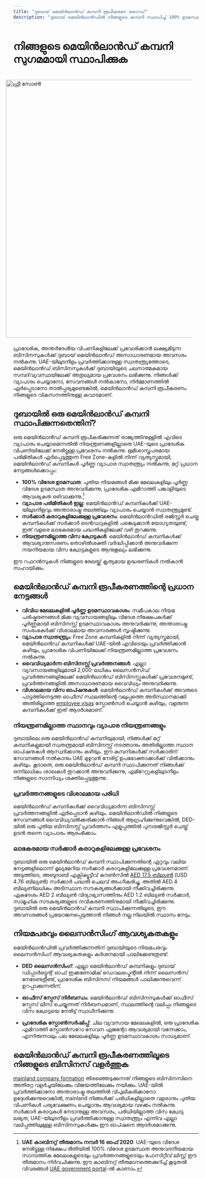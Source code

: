 ```yaml
---
title: "ദുബായ് മെയിൻലാൻഡ് കമ്പനി രൂപീകരണ ഗൈഡ്"
description: "ദുബായ് മെയിൻലാൻഡിൽ നിങ്ങളുടെ കമ്പനി സ്ഥാപിച്ച് 100% ഉടമസ്ഥാവകാശം, UAE-യിലുടനീളം നിയന്ത്രണമില്ലാത്ത വ്യാപാരം, സർക്കാർ കരാറുകളിലേക്കുള്ള പ്രവേശനം, സുഗമമായ വിസ ക്വോട്ടകൾ എന്നിവ ആസ്വദിക്കൂ."
---
```


# നിങ്ങളുടെ മെയിൻലാൻഡ് കമ്പനി സുഗമമായി സ്ഥാപിക്കുക

<img src="/img/iStock-635478390.avif" alt="ഫ്രീ സോൺ" width="700" align="right" style="padding: 20px" >

പ്രാദേശിക, അന്തർദേശീയ വിപണികളിലേക്ക് പ്രവേശിക്കാൻ ലക്ഷ്യമിടുന്ന ബിസിനസുകൾക്ക് ദുബായ് മെയിൻലാൻഡ് അസാധാരണമായ അവസരം നൽകുന്നു. UAE-യിലുടനീളം പ്രവർത്തിക്കാനുള്ള സ്വാതന്ത്ര്യത്തോടെ, മെയിൻലാൻഡ് ബിസിനസുകൾക്ക് ദുബായിയുടെ ചലനാത്മകമായ സമ്പദ്‌വ്യവസ്ഥയിലേക്ക് അതുല്യമായ പ്രവേശനം ലഭിക്കുന്നു. നിങ്ങൾക്ക് വ്യാപാരം ചെയ്യാനോ, സേവനങ്ങൾ നൽകാനോ, നിർമ്മാണത്തിൽ ഏർപ്പെടാനോ താൽപ്പര്യമുണ്ടെങ്കിൽ, മെയിൻലാൻഡ് കമ്പനി രൂപീകരണം നിങ്ങളുടെ വികസനത്തിനുള്ള കവാടമാണ്.

## ദുബായിൽ ഒരു മെയിൻലാൻഡ് കമ്പനി സ്ഥാപിക്കുന്നതെന്തിന്?

ഒരു മെയിൻലാൻഡ് കമ്പനി രൂപീകരിക്കുന്നത് രാജ്യത്തിനുള്ളിൽ എവിടെ വ്യാപാരം ചെയ്യാമെന്നതിൽ നിയന്ത്രണങ്ങളില്ലാതെ UAE-യുടെ പ്രാദേശിക വിപണിയിലേക്ക് നേരിട്ടുള്ള പ്രവേശനം നൽകുന്നു. ഭൂമിശാസ്ത്രപരമായ പരിമിതികൾ ഏർപ്പെടുത്തുന്ന Free Zone-കളിൽ നിന്ന് വ്യത്യസ്തമായി, മെയിൻലാൻഡ് കമ്പനികൾ പൂർണ്ണ വ്യാപാര സ്വാതന്ത്ര്യം നൽകുന്നു, മറ്റ് പ്രധാന നേട്ടങ്ങൾക്കൊപ്പം:

- **100% വിദേശ ഉടമസ്ഥത**: പുതിയ നിയമങ്ങൾ മിക്ക മേഖലകളിലും പൂർണ്ണ വിദേശ ഉടമസ്ഥത അനുവദിക്കുന്നു, പ്രാദേശിക എമിറാത്തി പങ്കാളിയുടെ ആവശ്യകത ഒഴിവാക്കുന്നു.[^1]
- **വ്യാപാര പരിമിതികൾ ഇല്ല**: മെയിൻലാൻഡ് കമ്പനികൾക്ക് UAE-യിലുടനീളവും അന്താരാഷ്ട്ര തലത്തിലും വ്യാപാരം ചെയ്യാൻ സ്വാതന്ത്ര്യമുണ്ട്.
- **സർക്കാർ കരാറുകളിലേക്കുള്ള പ്രവേശനം**: മെയിൻലാൻഡിൽ രജിസ്റ്റർ ചെയ്ത കമ്പനികൾക്ക് സർക്കാർ ടെൻഡറുകളിൽ പങ്കെടുക്കാൻ യോഗ്യതയുണ്ട്, ഇത് വളരെ ലാഭകരമായ പദ്ധതികളിലേക്ക് വഴി തുറക്കുന്നു.
- **നിയന്ത്രണമില്ലാത്ത വിസ ക്വോട്ടകൾ**: മെയിൻലാൻഡ് കമ്പനികൾക്ക് ആവശ്യാനുസരണം തൊഴിൽശക്തി വർദ്ധിപ്പിക്കാൻ അനുവദിക്കുന്ന നയനീയമായ വിസ ക്വോട്ടകളുടെ ആനുകൂല്യം ലഭിക്കുന്നു.

[^1]: **UAE കാബിനറ്റ് തീരുമാനം നമ്പർ 16 ഓഫ് 2020**: UAE-യുടെ വിദേശ നേരിട്ടുള്ള നിക്ഷേപ രീതിയിൽ 100% വിദേശ ഉടമസ്ഥത അനുവദനീയമായ സാമ്പത്തിക മേഖലകളുടെയും പ്രവർത്തനങ്ങളുടെയും പോസിറ്റീവ് ലിസ്റ്റ് ഈ തീരുമാനം നിർവചിക്കുന്നു. ഈ കാബിനറ്റ് തീരുമാനത്തെക്കുറിച്ച് കൂടുതൽ വിവരങ്ങൾ [UAE government portal](https://u.ae/en/information-and-services/business/doing-business-on-the-mainland/full-foreign-ownership-of-commercial-companies)-ൽ കാണാം.

ഈ റഫറൻസുകൾ നിങ്ങളുടെ രേഖയ്ക്ക് കൃത്യമായ ഉദ്ധരണികൾ നൽകാൻ സഹായിക്കും.

## മെയിൻലാൻഡ് കമ്പനി രൂപീകരണത്തിന്റെ പ്രധാന നേട്ടങ്ങൾ

- **വിവിധ മേഖലകളിൽ പൂർണ്ണ ഉടമസ്ഥാവകാശം**: സമീപകാല നിയമ പരിഷ്കരണങ്ങൾ മിക്ക വ്യവസായങ്ങളിലും വിദേശ നിക്ഷേപകർക്ക് പൂർണ്ണമായി ബിസിനസ്സ് ഉടമസ്ഥാവകാശം അനുവദിക്കുന്നു, അന്താരാഷ്ട്ര സംരംഭകർക്ക് വിശാലമായ അവസരങ്ങൾ സൃഷ്ടിക്കുന്നു.
- **വ്യാപാര സ്വാതന്ത്ര്യം**: Free Zone കമ്പനികളിൽ നിന്ന് വ്യത്യസ്തമായി, മെയിൻലാൻഡ് കമ്പനികൾക്ക് UAE-യിൽ എവിടെയും പ്രവർത്തിക്കാൻ കഴിയും, പ്രാദേശിക വിപണിയിലേക്ക് നിയന്ത്രണമില്ലാത്ത പ്രവേശനം നൽകുന്നു.
- **വൈവിധ്യമാർന്ന ബിസിനസ്സ് പ്രവർത്തനങ്ങൾ**: എല്ലാ വ്യവസായങ്ങളിലുമായി 2,000-ലധികം ലൈസൻസ്ഡ് പ്രവർത്തനങ്ങളിലേക്ക് മെയിൻലാൻഡ് ബിസിനസ്സുകൾക്ക് പ്രവേശനമുണ്ട്, പ്രവർത്തനങ്ങളിൽ അസാധാരണമായ വൈവിധ്യം അനുവദിക്കുന്നു.
- **വിശാലമായ വിസ ഓപ്ഷനുകൾ**: മെയിൻലാൻഡ് കമ്പനികൾക്ക് അവരുടെ പാട്ടത്തിനെടുത്ത ഓഫീസ് സ്ഥലത്തിന്റെ വലുപ്പത്തെ അടിസ്ഥാനമാക്കി അതിരില്ലാത്ത [employee visas](./employment-visas) സ്പോൺസർ ചെയ്യാൻ കഴിയും, വളരുന്ന കമ്പനികൾക്ക് ഇത് ആദർശമാണ്.

### നിയന്ത്രണമില്ലാത്ത സ്ഥാനവും വ്യാപാര നിയന്ത്രണങ്ങളും

ദുബായിലെ ഒരു മെയിൻലാൻഡ് കമ്പനിയുമായി, നിങ്ങൾക്ക് മറ്റ് കമ്പനികളുമായി സ്വതന്ത്രമായി ബിസിനസ്സ് നടത്താനും അതിരില്ലാത്ത സ്ഥാന ഓപ്ഷനുകൾ ആസ്വദിക്കാനും കഴിയും. ഈ കമ്പനികൾക്ക് സർക്കാരിന് സേവനങ്ങൾ നൽകാനും UAE മുഴുവൻ നേരിട്ട് ഉപഭോക്താക്കൾക്ക് വിൽക്കാനും കഴിയും. കൂടാതെ, ഒരു മെയിൻലാൻഡ് കമ്പനി സ്ഥാപിക്കുന്നത് നിങ്ങൾക്ക് ഒന്നിലധികം ശാഖകൾ തുറക്കാൻ അനുവദിക്കുന്നു, എമിറേറ്റുകളിലുടനീളം നിങ്ങളുടെ സാന്നിധ്യം ശക്തിപ്പെടുത്തുന്നു.

### പ്രവർത്തനങ്ങളുടെ വിശാലമായ പരിധി

മെയിൻലാൻഡ് കമ്പനികൾക്ക് വൈവിധ്യമാർന്ന ബിസിനസ്സ് പ്രവർത്തനങ്ങളിൽ ഏർപ്പെടാൻ കഴിയും. മെയിൻലാൻഡിൽ നിങ്ങളുടെ സേവനങ്ങൾ വൈവിധ്യവൽക്കരിക്കാൻ നിങ്ങൾ ആഗ്രഹിക്കുന്നുവെങ്കിൽ, DED-യിൽ ഒരു പുതിയ ബിസിനസ്സ് പ്രവർത്തനം എളുപ്പത്തിൽ പുനഃരജിസ്റ്റർ ചെയ്ത് ഉടൻ തന്നെ വ്യാപാരം ആരംഭിക്കാം.

### ലാഭകരമായ സർക്കാർ കരാറുകളിലേക്കുള്ള പ്രവേശനം

ദുബായിൽ ഒരു മെയിൻലാൻഡ് കമ്പനി സ്ഥാപിക്കുന്നതിന്റെ ഏറ്റവും വലിയ നേട്ടങ്ങളിലൊന്ന് മൂല്യമേറിയ സർക്കാർ കരാറുകളിലേക്കുള്ള പ്രവേശനമാണ്. അടുത്തിടെ, അബുദാബി എക്സിക്യൂട്ടീവ് കൗൺസിൽ [AED 17.5 ബില്യൺ](https://gulfnews.com/going-out/society/executive-council-approves-projects-worth-dh175b-1.1643027) (USD 4.76 ബില്യൺ) സർക്കാർ പദ്ധതി ചെലവ് അംഗീകരിച്ചു, അതിൽ AED 4 ബില്യണിലധികം അടിസ്ഥാന സൗകര്യങ്ങൾക്കായി നീക്കിവച്ചിരിക്കുന്നു. ഏകദേശം AED 2 ബില്യൺ വിദ്യാഭ്യാസത്തിനും AED 1.2 ബില്യൺ സർക്കാർ, സാമൂഹിക സൗകര്യങ്ങളുടെ നവീകരണത്തിനുമായി നീക്കിവച്ചിരിക്കുന്നു. ദുബായിൽ ഒരു മെയിൻലാൻഡ് കമ്പനി സ്ഥാപിക്കുന്നതിലൂടെ, ഈ അവസരങ്ങൾ പ്രയോജനപ്പെടുത്താൻ നിങ്ങൾ നല്ല നിലയിൽ സ്ഥാനം നേടും.

## നിയമപരവും ലൈസൻസിംഗ് ആവശ്യകതകളും

മെയിൻലാൻഡിൽ പ്രവർത്തിക്കുന്നതിന് ദുബായിയുടെ നിയമപരവും ലൈസൻസിംഗ് ആവശ്യകതകളും കർശനമായി പാലിക്കേണ്ടതുണ്ട്:

- **DED ലൈസൻസിംഗ്**: എല്ലാ മെയിൻലാൻഡ് കമ്പനികളും ദുബായ് ഡിപ്പാർട്ട്മെന്റ് ഓഫ് ഇക്കണോമിക് ഡെവലപ്മെന്റിൽ നിന്ന് ലൈസൻസ് നേടേണ്ടതുണ്ട്, പ്രാദേശിക ബിസിനസ് നിയമങ്ങൾ പാലിക്കുന്നുവെന്ന് ഉറപ്പാക്കുന്നതിന്.

- **ഓഫീസ് സ്പേസ് നിർബന്ധം**: മെയിൻലാൻഡ് ബിസിനസുകൾക്ക് ഓഫീസ് സ്പേസ് ലീസ് ചെയ്യുന്നത് നിർബന്ധമാണ്, സ്ഥലത്തിന്റെ വലിപ്പം നിങ്ങളുടെ വിസ ക്വോട്ടയെ നേരിട്ട് സ്വാധീനിക്കുന്നു.

- **പ്രാദേശിക സ്പോൺസർഷിപ്പ്**: ചില വ്യവസായ മേഖലകളിൽ, ഒരു പ്രാദേശിക എമിറാത്തി സ്പോൺസറോ സേവന ഏജന്റോ ആവശ്യമായി വന്നേക്കാം, എന്നിരുന്നാലും പല മേഖലകളിലും പൂർണ്ണ ഉടമസ്ഥാവകാശം സാധ്യമാണ്.

## മെയിൻലാൻഡ് കമ്പനി രൂപീകരണത്തിലൂടെ നിങ്ങളുടെ ബിസിനസ് വളർത്തുക

[mainland company formation](./insights/incorporation-steps#uae-mainland-setup) തിരഞ്ഞെടുക്കുന്നത് നിങ്ങളുടെ ബിസിനസിനെ അതിരറ്റ വളർച്ചയിലേക്കും വിജയത്തിലേക്കും നയിക്കും. UAE-യിൽ പ്രവർത്തിക്കാനോ അന്താരാഷ്ട്ര തലത്തിൽ വിപുലീകരിക്കാനോ ഉദ്ദേശിക്കുന്നുവെങ്കിൽ, mainland നിങ്ങൾക്ക് പരിധികളില്ലാതെ വളരാനും പുതിയ വിപണികൾ പര്യവേക്ഷണം ചെയ്യാനും ആവശ്യമായ വഴക്കം നൽകുന്നു. സർക്കാർ കരാറുകൾ നേടാനുള്ള അവസരം, പരിധിയില്ലാത്ത വിസ ക്വോട്ട ലഭ്യത, UAE-യിലുടനീളം പ്രവർത്തിക്കാനുള്ള സ്വാതന്ത്ര്യം എന്നിവ എല്ലാ വലിപ്പത്തിലുമുള്ള ബിസിനസുകൾക്കും ഈ ഓപ്ഷനെ ആദർശമാക്കുന്നു.
